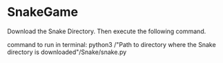 # SnakeGame
Download the Snake Directory. Then execute the following command.  

command to run in terminal: python3 /"Path to directory where the Snake directory is downloaded"/Snake/snake.py
